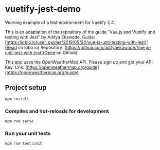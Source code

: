 # vuetify-jest-demo

Working example of a test environment for Vuetify 2.4.

This is an adaptation of the repository of the guide "Vue.js and Vuetify unit testing with Jest" by Aditya Ekawade.
Guide: [https://iobio.io/user_guides/2019/05/20/vue-js-unit-testing-with-jest/](Read on iobo.io)
Repository: [https://github.com/adityaekawade/Vue.js-unit-test-with-jest](Open on Github)

This app uses the OpenWeatherMap API. Please sign up and get your API Key. 
Link: [https://openweathermap.org/guide](https://openweathermap.org/guide)

## Project setup
```
npm install
```

### Compiles and hot-reloads for development
```
npm run serve
```

### Run your unit tests
```
npm run test:unit
```